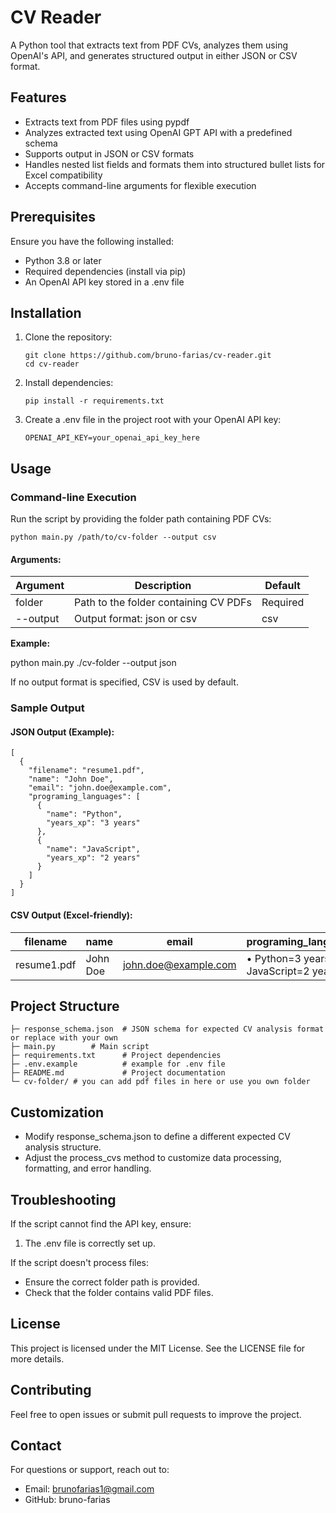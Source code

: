 # CV Reader

A Python tool that extracts text from PDF CVs, analyzes them using OpenAI's API, and generates structured output in either JSON or CSV format.

## Features

- Extracts text from PDF files using pypdf
- Analyzes extracted text using OpenAI GPT API with a predefined schema
- Supports output in JSON or CSV formats
- Handles nested list fields and formats them into structured bullet lists for Excel compatibility
- Accepts command-line arguments for flexible execution

## Prerequisites

Ensure you have the following installed:

- Python 3.8 or later
- Required dependencies (install via pip)
- An OpenAI API key stored in a .env file

## Installation

1. Clone the repository:

   ```
   git clone https://github.com/bruno-farias/cv-reader.git
   cd cv-reader
   ```

2. Install dependencies:

   ```pip install -r requirements.txt```

3. Create a .env file in the project root with your OpenAI API key:

   ```OPENAI_API_KEY=your_openai_api_key_here```

## Usage

### Command-line Execution

Run the script by providing the folder path containing PDF CVs:

```python main.py /path/to/cv-folder --output csv```

#### Arguments:

| Argument   | Description                           | Default  |
| ---------- | ------------------------------------- | -------- |
| folder     | Path to the folder containing CV PDFs | Required |
| --output   | Output format: json or csv            | csv      |

**Example:**

python main.py ./cv-folder --output json

If no output format is specified, CSV is used by default.

### Sample Output

#### JSON Output (Example):

```
[
  {
    "filename": "resume1.pdf",
    "name": "John Doe",
    "email": "john.doe@example.com",
    "programing_languages": [
      {
        "name": "Python",
        "years_xp": "3 years"
      },
      {
        "name": "JavaScript",
        "years_xp": "2 years"
      }
    ]
  }
]
```

#### CSV Output (Excel-friendly):

| filename    | name     | email               | programing_languages                  |
| ----------- | -------- | ------------------- | -------------------------------------- |
| resume1.pdf | John Doe | john.doe@example.com | • Python=3 years\n• JavaScript=2 years |

## Project Structure

```cv-analyzer/
├─ response_schema.json  # JSON schema for expected CV analysis format or replace with your own
├─ main.py        # Main script
├─ requirements.txt      # Project dependencies
├─ .env.example          # example for .env file
├─ README.md             # Project documentation
└─ cv-folder/ # you can add pdf files in here or use you own folder
```

## Customization

- Modify response_schema.json to define a different expected CV analysis structure.
- Adjust the process_cvs method to customize data processing, formatting, and error handling.

## Troubleshooting

If the script cannot find the API key, ensure:

1. The .env file is correctly set up.

If the script doesn't process files:

- Ensure the correct folder path is provided.
- Check that the folder contains valid PDF files.

## License

This project is licensed under the MIT License. See the LICENSE file for more details.

## Contributing

Feel free to open issues or submit pull requests to improve the project.

## Contact

For questions or support, reach out to:

- Email: brunofarias1@gmail.com
- GitHub: bruno-farias
